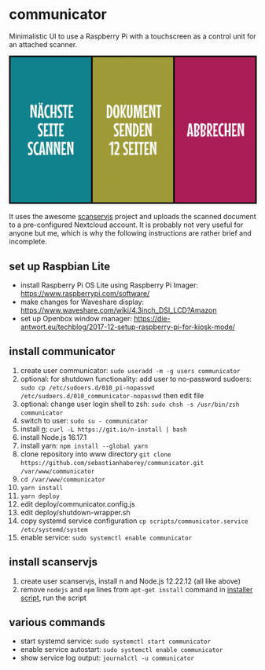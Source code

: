 # communicator

Minimalistic UI to use a Raspberry Pi with a touchscreen as a control
unit for an attached scanner.

![screenshot](doc/screenshot.png)

It uses the awesome [scanservjs](https://github.com/sbs20/scanservjs) project
and uploads the scanned document to a pre-configured Nextcloud account. It
is probably not very useful for anyone but me, which is why the following
instructions are rather brief and incomplete.

## set up Raspbian Lite

- install Raspberry Pi OS Lite using Raspberry Pi Imager: https://www.raspberrypi.com/software/
- make changes for Waveshare display: https://www.waveshare.com/wiki/4.3inch_DSI_LCD?Amazon
- set up Openbox window manager: https://die-antwort.eu/techblog/2017-12-setup-raspberry-pi-for-kiosk-mode/

## install communicator

1. create user communicator: `sudo useradd -m -g users communicator`
2. optional: for shutdown functionality: add user to no-password sudoers:
   `sudo cp /etc/sudoers.d/010_pi-nopasswd /etc/sudoers.d/010_communicator-nopasswd` then edit file
3. optional: change user login shell to zsh: `sudo chsh -s /usr/bin/zsh communicator`
4. switch to user: `sudo su - communicator`
5. install [n](https://www.npmjs.com/package/n): `curl -L https://git.io/n-install | bash`
6. install Node.js 16.17.1
7. install yarn: `npm install --global yarn`
8. clone repository into www directory `git clone https://github.com/sebastianhaberey/communicator.git /var/www/communicator`
9. `cd /var/www/communicator`
10. `yarn install`
11. `yarn deploy`
12. edit deploy/communicator.config.js
13. edit deploy/shutdown-wrapper.sh
14. copy systemd service configuration `cp scripts/communicator.service /etc/systemd/system`
15. enable service: `sudo systemctl enable communicator`

## install scanservjs

1. create user scanservjs, install n and Node.js 12.22.12 (all like above)
2. remove `nodejs` and `npm` lines from `apt-get install` command in
   [installer script](https://raw.githubusercontent.com/sbs20/scanservjs/master/packages/server/installer.sh),
   run the script

## various commands

- start systemd service: `sudo systemctl start communicator`
- enable service autostart: `sudo systemctl enable communicator`
- show service log output: `journalctl -u communicator`